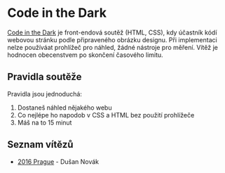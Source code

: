 # Code in the Dark

[Code in the Dark](http://codeinthedark.com) je front-endová soutěž (HTML, CSS), kdy účastník kódí webovou stránku podle připraveného obrázku designu. Při implementaci nelze používáat prohlížeč pro náhled, žádné nástroje pro měření. Vítěž je hodnocen obecenstvem po skončení časového limitu.

## Pravidla soutěže

Pravidla jsou jednoduchá:

1. Dostaneš náhled nějakého webu
2. Co nejlépe ho napodob v CSS a HTML bez použití prohlížeče
3. Máš na to 15 minut

## Seznam vítězů

- [2016 Prague](https://github.com/avocode/codeinthedark/tree/master/2016) - Dušan Novák
